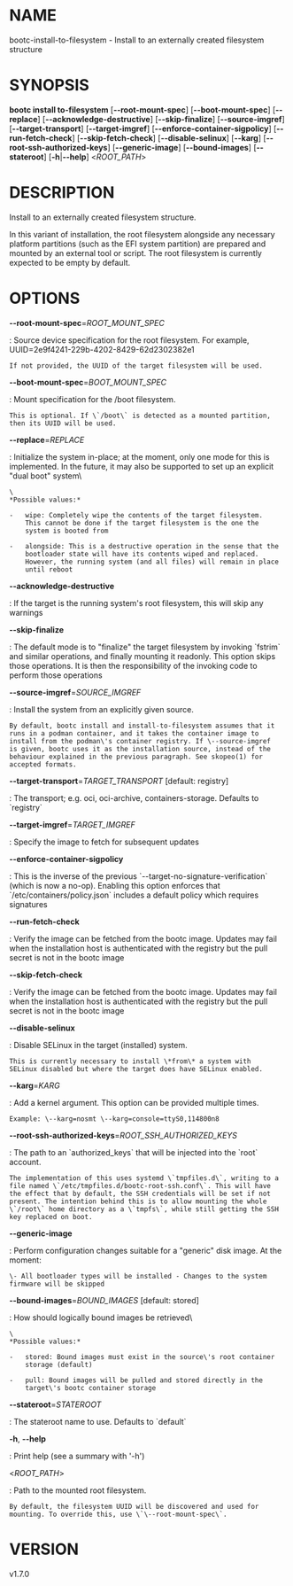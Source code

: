 # NAME

bootc-install-to-filesystem - Install to an externally created
filesystem structure

# SYNOPSIS

**bootc install to-filesystem** \[**\--root-mount-spec**\]
\[**\--boot-mount-spec**\] \[**\--replace**\]
\[**\--acknowledge-destructive**\] \[**\--skip-finalize**\]
\[**\--source-imgref**\] \[**\--target-transport**\]
\[**\--target-imgref**\] \[**\--enforce-container-sigpolicy**\]
\[**\--run-fetch-check**\] \[**\--skip-fetch-check**\]
\[**\--disable-selinux**\] \[**\--karg**\]
\[**\--root-ssh-authorized-keys**\] \[**\--generic-image**\]
\[**\--bound-images**\] \[**\--stateroot**\] \[**-h**\|**\--help**\]
\<*ROOT_PATH*\>

# DESCRIPTION

Install to an externally created filesystem structure.

In this variant of installation, the root filesystem alongside any
necessary platform partitions (such as the EFI system partition) are
prepared and mounted by an external tool or script. The root filesystem
is currently expected to be empty by default.

# OPTIONS

**\--root-mount-spec**=*ROOT_MOUNT_SPEC*

:   Source device specification for the root filesystem. For example,
    UUID=2e9f4241-229b-4202-8429-62d2302382e1

    If not provided, the UUID of the target filesystem will be used.

**\--boot-mount-spec**=*BOOT_MOUNT_SPEC*

:   Mount specification for the /boot filesystem.

    This is optional. If \`/boot\` is detected as a mounted partition,
    then its UUID will be used.

**\--replace**=*REPLACE*

:   Initialize the system in-place; at the moment, only one mode for
    this is implemented. In the future, it may also be supported to set
    up an explicit \"dual boot\" system\

    \
    *Possible values:*

    -   wipe: Completely wipe the contents of the target filesystem.
        This cannot be done if the target filesystem is the one the
        system is booted from

    -   alongside: This is a destructive operation in the sense that the
        bootloader state will have its contents wiped and replaced.
        However, the running system (and all files) will remain in place
        until reboot

**\--acknowledge-destructive**

:   If the target is the running system\'s root filesystem, this will
    skip any warnings

**\--skip-finalize**

:   The default mode is to \"finalize\" the target filesystem by
    invoking \`fstrim\` and similar operations, and finally mounting it
    readonly. This option skips those operations. It is then the
    responsibility of the invoking code to perform those operations

**\--source-imgref**=*SOURCE_IMGREF*

:   Install the system from an explicitly given source.

    By default, bootc install and install-to-filesystem assumes that it
    runs in a podman container, and it takes the container image to
    install from the podman\'s container registry. If \--source-imgref
    is given, bootc uses it as the installation source, instead of the
    behaviour explained in the previous paragraph. See skopeo(1) for
    accepted formats.

**\--target-transport**=*TARGET_TRANSPORT* \[default: registry\]

:   The transport; e.g. oci, oci-archive, containers-storage. Defaults
    to \`registry\`

**\--target-imgref**=*TARGET_IMGREF*

:   Specify the image to fetch for subsequent updates

**\--enforce-container-sigpolicy**

:   This is the inverse of the previous
    \`\--target-no-signature-verification\` (which is now a no-op).
    Enabling this option enforces that \`/etc/containers/policy.json\`
    includes a default policy which requires signatures

**\--run-fetch-check**

:   Verify the image can be fetched from the bootc image. Updates may
    fail when the installation host is authenticated with the registry
    but the pull secret is not in the bootc image

**\--skip-fetch-check**

:   Verify the image can be fetched from the bootc image. Updates may
    fail when the installation host is authenticated with the registry
    but the pull secret is not in the bootc image

**\--disable-selinux**

:   Disable SELinux in the target (installed) system.

    This is currently necessary to install \*from\* a system with
    SELinux disabled but where the target does have SELinux enabled.

**\--karg**=*KARG*

:   Add a kernel argument. This option can be provided multiple times.

    Example: \--karg=nosmt \--karg=console=ttyS0,114800n8

**\--root-ssh-authorized-keys**=*ROOT_SSH_AUTHORIZED_KEYS*

:   The path to an \`authorized_keys\` that will be injected into the
    \`root\` account.

    The implementation of this uses systemd \`tmpfiles.d\`, writing to a
    file named \`/etc/tmpfiles.d/bootc-root-ssh.conf\`. This will have
    the effect that by default, the SSH credentials will be set if not
    present. The intention behind this is to allow mounting the whole
    \`/root\` home directory as a \`tmpfs\`, while still getting the SSH
    key replaced on boot.

**\--generic-image**

:   Perform configuration changes suitable for a \"generic\" disk image.
    At the moment:

    \- All bootloader types will be installed - Changes to the system
    firmware will be skipped

**\--bound-images**=*BOUND_IMAGES* \[default: stored\]

:   How should logically bound images be retrieved\

    \
    *Possible values:*

    -   stored: Bound images must exist in the source\'s root container
        storage (default)

    -   pull: Bound images will be pulled and stored directly in the
        target\'s bootc container storage

**\--stateroot**=*STATEROOT*

:   The stateroot name to use. Defaults to \`default\`

**-h**, **\--help**

:   Print help (see a summary with \'-h\')

\<*ROOT_PATH*\>

:   Path to the mounted root filesystem.

    By default, the filesystem UUID will be discovered and used for
    mounting. To override this, use \`\--root-mount-spec\`.

# VERSION

v1.7.0
